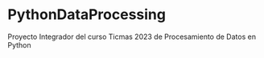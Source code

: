 # PythonDataProcessing
 Proyecto Integrador del curso Ticmas 2023 de Procesamiento de Datos en Python
